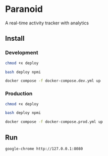 # Paranoid

A real-time activity tracker with analytics

## Install

### Development

```bash
chmod +x deploy
```

```bash
bash deploy npmi
```

```bash
docker compose -f docker-compose.dev.yml up
```

### Production

```bash
chmod +x deploy
```

```bash
bash deploy npmi
```

```bash
docker compose -f docker-compose.prod.yml up
```

## Run

```bash
google-chrome http://127.0.0.1:8080
```
